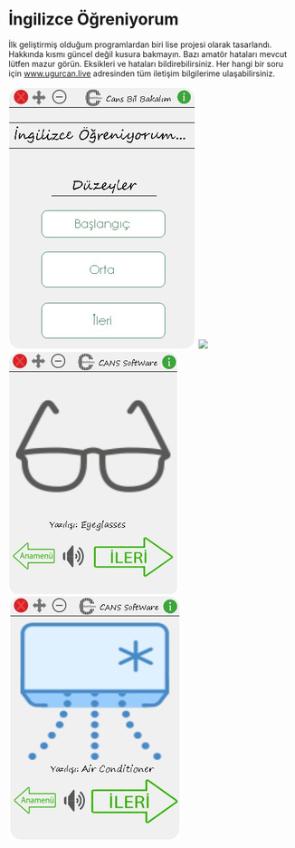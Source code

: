 # İngilizce Öğreniyorum 

İlk geliştirmiş olduğum programlardan biri lise projesi olarak tasarlandı.
Hakkında kısmı güncel değil kusura bakmayın.
Bazı amatör hataları mevcut lütfen mazur görün. 
Eksikleri ve hataları bildirebilirsiniz. 
Her hangi bir soru için www.ugurcan.live adresinden tüm iletişim bilgilerime ulaşabilirsiniz.

![](/Screen/Arayüz.jpg)
![](/Screen/baslangıc.jpg)
![](/Screen/orta.jpg)
![](/Screen/İLERİ.jpg)
